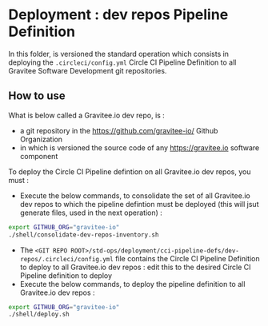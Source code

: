 # Deployment : dev repos Pipeline Definition

In this folder, is versioned the standard operation which consists in
deploying the `.circleci/config.yml` Circle CI Pipeline Definition to all
Gravitee Software Development git repositories.


## How to use

What is below called a Gravitee.io dev repo, is  :
* a git repository in the https://github.com/gravitee-io/ Github Organization
* in which is versioned the source code of any https://gravitee.io software component

To deploy the Circle CI Pipeline defintion on all Gravitee.io dev repos, you must :

* Execute the below commands, to consolidate the set of all Gravitee.io dev repos to which the pipeline defintion must be deployed (this will jsut generate files, used in the next operation) :

```bash
export GITHUB_ORG="gravitee-io"
./shell/consolidate-dev-repos-inventory.sh

```

* The `<GIT REPO ROOT>/std-ops/deployment/cci-pipeline-defs/dev-repos/.circleci/config.yml` file contains the Circle CI Pipeline Definition to deploy to all Gravitee.io dev repos : edit this to the desired Circle CI Pipeline definition to deploy
* Execute the below commands, to deploy the pipeline definition to all Gravitee.io dev repos :

```bash
export GITHUB_ORG="gravitee-io"
./shell/deploy.sh

```


<!--
## ANNEX A. SemVer and Product management

* In the `https://github.com/${GITHUB_ORG}` Github Organization, your organization develops a product.
* This product is released using the [semver](https://semver.org/) industry standard, therefore :
  * each of its releases is numbered with three integers, `MAJOR_VERSION`,`MINOR_VERSION`, `PATCH_VERSION`, respectively called major, minor, and patch version numbers.
  * And every release of your product has one version number, `${MAJOR_VERSION}.${MINOR_VERSION}.${PATCH_VERSION}`, made of those three integers.
* At a given point in time, among all versions of your product, which have ever been released :
  * all are of the form `${MAJOR_VERSION}.${MINOR_VERSION}.${PATCH_VERSION}`
  * you can "classify" thsoe versions, into sets of versions : two versions, are in the same set, if they have the same  `${MAJOR_VERSION}`, and the same `${MINOR_VERSION}`.
  * using this classification, some "sets of versions", are said to have reached "End of Life", and the others, aresaid to be "supported versions."
    * a set of versions of your product, has reached "End of Life" : means that given two fixed `MAJOR_VERSION`, and `MINOR_VERSION`, for example `MAJOR_VERSION=4`, and `MINOR_VERSION=7`, your team will not ever, in the futre, release any new version, numbered `4.7.${PATCH_VERSION}`.
    * a set of versions of your product, is said to be "supported" :  means that given two fixed `MAJOR_VERSION`, and `MINOR_VERSION`, for example `MAJOR_VERSION=6`, and `MINOR_VERSION=3`, your team will release new versions, numbered `6.3.${PATCH_VERSION}`, for example, to fix a bug, or fix a security vulnerability.
* I did not here exeplained everything one can explain, about "how people releasing a software product, work with version numbers, when they use the [semver](https://semver.org/) industry standard, but my point is :
  * that you classify those versions numbers, out of "grouping" version numbers, into sets of releases
  * and everyday only care about _some_, of those sets of releases, not _all_ of them.
-->
